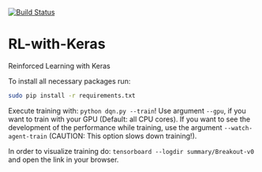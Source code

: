 [![Build Status](https://travis-ci.org/pfackeldey/RL-with-Keras.svg?branch=master)](https://travis-ci.org/pfackeldey/RL-with-Keras)

# RL-with-Keras

Reinforced Learning with Keras

To install all necessary packages run:

```sh
sudo pip install -r requirements.txt
```

Execute training with: `python dqn.py --train`! Use argument `--gpu`, if you want to train with your GPU (Default: all CPU cores). If you want to see the development of the performance while training, use the argument `--watch-agent-train` (CAUTION: This option slows down training!).

In order to visualize training do: `tensorboard --logdir summary/Breakout-v0` and open the link in your browser.
